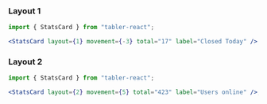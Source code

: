 ### Layout 1

```jsx
import { StatsCard } from "tabler-react";

<StatsCard layout={1} movement={-3} total="17" label="Closed Today" />;
```

### Layout 2

```jsx
import { StatsCard } from "tabler-react";

<StatsCard layout={2} movement={5} total="423" label="Users online" />;
```
